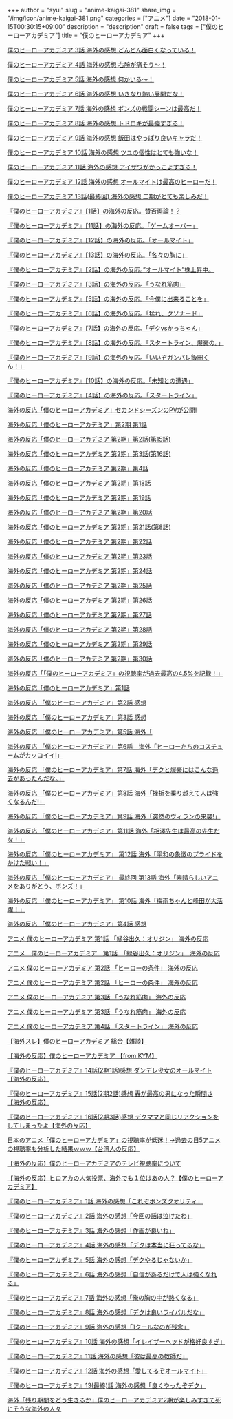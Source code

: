 +++
author = "syui"
slug = "anime-kaigai-381"
share_img = "/img/icon/anime-kaigai-381.png"
categories = ["アニメ"]
date = "2018-01-15T00:30:15+09:00"
description = "description"
draft = false
tags = ["僕のヒーローアカデミア"]
title = "僕のヒーローアカデミア"
+++



<a href="http://don32111.blog.fc2.com/blog-entry-287.html" rel="nofollow" target="_blank" title="僕のヒーローアカデミア 3話 海外の感想 どんどん面白くなっている！">僕のヒーローアカデミア 3話 海外の感想 どんどん面白くなっている！</a>

<a href="http://don32111.blog.fc2.com/blog-entry-294.html" rel="nofollow" target="_blank" title="僕のヒーローアカデミア 4話 海外の感想 右腕が痛そう～！">僕のヒーローアカデミア 4話 海外の感想 右腕が痛そう～！</a>

<a href="http://don32111.blog.fc2.com/blog-entry-306.html" rel="nofollow" target="_blank" title="僕のヒーローアカデミア 5話 海外の感想 何かいる～！">僕のヒーローアカデミア 5話 海外の感想 何かいる～！</a>

<a href="http://don32111.blog.fc2.com/blog-entry-314.html" rel="nofollow" target="_blank" title="僕のヒーローアカデミア 6話 海外の感想 いきなり熱い展開だな！">僕のヒーローアカデミア 6話 海外の感想 いきなり熱い展開だな！</a>

<a href="http://don32111.blog.fc2.com/blog-entry-318.html" rel="nofollow" target="_blank" title="僕のヒーローアカデミア 7話 海外の感想 ボンズの戦闘シーンは最高だ！">僕のヒーローアカデミア 7話 海外の感想 ボンズの戦闘シーンは最高だ！</a>

<a href="http://don32111.blog.fc2.com/blog-entry-325.html" rel="nofollow" target="_blank" title="僕のヒーローアカデミア 8話 海外の感想 トドロキが最強すぎる！">僕のヒーローアカデミア 8話 海外の感想 トドロキが最強すぎる！</a>

<a href="http://don32111.blog.fc2.com/blog-entry-331.html" rel="nofollow" target="_blank" title="僕のヒーローアカデミア 9話 海外の感想 飯田はやっぱり良いキャラだ！">僕のヒーローアカデミア 9話 海外の感想 飯田はやっぱり良いキャラだ！</a>

<a href="http://don32111.blog.fc2.com/blog-entry-336.html" rel="nofollow" target="_blank" title="僕のヒーローアカデミア 10話 海外の感想 ツユの個性はとても強いな！">僕のヒーローアカデミア 10話 海外の感想 ツユの個性はとても強いな！</a>

<a href="http://don32111.blog.fc2.com/blog-entry-340.html" rel="nofollow" target="_blank" title="僕のヒーローアカデミア 11話 海外の感想 アイザワがかっこよすぎる！">僕のヒーローアカデミア 11話 海外の感想 アイザワがかっこよすぎる！</a>

<a href="http://don32111.blog.fc2.com/blog-entry-347.html" rel="nofollow" target="_blank" title="僕のヒーローアカデミア 12話 海外の感想 オールマイトは最高のヒーローだ！">僕のヒーローアカデミア 12話 海外の感想 オールマイトは最高のヒーローだ！</a>

<a href="http://don32111.blog.fc2.com/blog-entry-349.html" rel="nofollow" target="_blank" title="僕のヒーローアカデミア 13話(最終回) 海外の感想 二期がとても楽しみだ！">僕のヒーローアカデミア 13話(最終回) 海外の感想 二期がとても楽しみだ！</a>

<a href="http://gate-world.com/hero-1-1934" rel="nofollow" target="_blank" title="『僕のヒーローアカデミア』【1話】の海外の反応。賛否両論！？">『僕のヒーローアカデミア』【1話】の海外の反応。賛否両論！？</a>

<a href="http://gate-world.com/hero-11-3303" rel="nofollow" target="_blank" title="『僕のヒーローアカデミア』【11話】の海外の反応。「ゲームオーバー」">『僕のヒーローアカデミア』【11話】の海外の反応。「ゲームオーバー」</a>

<a href="http://gate-world.com/hero-12-3348" rel="nofollow" target="_blank" title="『僕のヒーローアカデミア』【12話】の海外の反応。「オールマイト」">『僕のヒーローアカデミア』【12話】の海外の反応。「オールマイト」</a>

<a href="http://gate-world.com/hero-13-3595" rel="nofollow" target="_blank" title="『僕のヒーローアカデミア』【13話】の海外の反応。「各々の胸に」">『僕のヒーローアカデミア』【13話】の海外の反応。「各々の胸に」</a>

<a href="http://gate-world.com/hero-2-2028" rel="nofollow" target="_blank" title="『僕のヒーローアカデミア』【2話】の海外の反応。”オールマイト”株上昇中。">『僕のヒーローアカデミア』【2話】の海外の反応。”オールマイト”株上昇中。</a>

<a href="http://gate-world.com/hero-3-2386" rel="nofollow" target="_blank" title="『僕のヒーローアカデミア』【3話】の海外の反応。「うなれ筋肉」">『僕のヒーローアカデミア』【3話】の海外の反応。「うなれ筋肉」</a>

<a href="http://gate-world.com/hero-5-2591" rel="nofollow" target="_blank" title=" 『僕のヒーローアカデミア』【5話】の海外の反応。「今僕に出来ることを」"> 『僕のヒーローアカデミア』【5話】の海外の反応。「今僕に出来ることを」</a>

<a href="http://gate-world.com/hero-6-2856" rel="nofollow" target="_blank" title="『僕のヒーローアカデミア』【6話】の海外の反応。「猛れ、クソナード」">『僕のヒーローアカデミア』【6話】の海外の反応。「猛れ、クソナード」</a>

<a href="http://gate-world.com/hero-7-2858" rel="nofollow" target="_blank" title="『僕のヒーローアカデミア』【7話】の海外の反応。「デクvsかっちゃん」">『僕のヒーローアカデミア』【7話】の海外の反応。「デクvsかっちゃん」</a>

<a href="http://gate-world.com/hero-8-2859" rel="nofollow" target="_blank" title="『僕のヒーローアカデミア』【8話】の海外の反応。「スタートライン、爆豪の。」">『僕のヒーローアカデミア』【8話】の海外の反応。「スタートライン、爆豪の。」</a>

<a href="http://gate-world.com/hero-9-2860" rel="nofollow" target="_blank" title="『僕のヒーローアカデミア』【9話】の海外の反応。「いいぞガンバレ飯田くん！」">『僕のヒーローアカデミア』【9話】の海外の反応。「いいぞガンバレ飯田くん！」</a>

<a href="http://gate-world.com/heroacademia-10-3021" rel="nofollow" target="_blank" title="『僕のヒーローアカデミア』【10話】の海外の反応。「未知との遭遇」">『僕のヒーローアカデミア』【10話】の海外の反応。「未知との遭遇」</a>

<a href="http://gate-world.com/heroacademia-4-2469" rel="nofollow" target="_blank" title=" 『僕のヒーローアカデミア』【4話】の海外の反応。「スタートライン」"> 『僕のヒーローアカデミア』【4話】の海外の反応。「スタートライン」</a>

<a href="http://honyakutyuihou.hatenablog.com/entry/2016/12/05/001012" rel="nofollow" target="_blank" title="海外の反応「僕のヒーローアカデミア」セカンドシーズンのPVが公開!">海外の反応「僕のヒーローアカデミア」セカンドシーズンのPVが公開!</a>

<a href="http://honyakutyuihou.hatenablog.com/entry/2017/04/01/205547" rel="nofollow" target="_blank" title="海外の反応「僕のヒーローアカデミア」第2期 第1話">海外の反応「僕のヒーローアカデミア」第2期 第1話</a>

<a href="http://honyakutyuihou.hatenablog.com/entry/2017/04/08/205516" rel="nofollow" target="_blank" title="海外の反応「僕のヒーローアカデミア 第2期」第2話(第15話)">海外の反応「僕のヒーローアカデミア 第2期」第2話(第15話)</a>

<a href="http://honyakutyuihou.hatenablog.com/entry/2017/04/15/222015" rel="nofollow" target="_blank" title="海外の反応「僕のヒーローアカデミア 第2期」第3話(第16話)">海外の反応「僕のヒーローアカデミア 第2期」第3話(第16話)</a>

<a href="http://honyakutyuihou.hatenablog.com/entry/2017/04/22/224653" rel="nofollow" target="_blank" title="海外の反応「僕のヒーローアカデミア 第2期」第4話">海外の反応「僕のヒーローアカデミア 第2期」第4話</a>

<a href="http://honyakutyuihou.hatenablog.com/entry/2017/04/29/213854" rel="nofollow" target="_blank" title="海外の反応「僕のヒーローアカデミア 第2期」第18話">海外の反応「僕のヒーローアカデミア 第2期」第18話</a>

<a href="http://honyakutyuihou.hatenablog.com/entry/2017/05/06/201108" rel="nofollow" target="_blank" title="海外の反応「僕のヒーローアカデミア 第2期」第19話">海外の反応「僕のヒーローアカデミア 第2期」第19話</a>

<a href="http://honyakutyuihou.hatenablog.com/entry/2017/05/13/203746" rel="nofollow" target="_blank" title="海外の反応「僕のヒーローアカデミア 第2期」第20話">海外の反応「僕のヒーローアカデミア 第2期」第20話</a>

<a href="http://honyakutyuihou.hatenablog.com/entry/2017/05/20/195104" rel="nofollow" target="_blank" title="海外の反応「僕のヒーローアカデミア 第2期」第21話(第8話)">海外の反応「僕のヒーローアカデミア 第2期」第21話(第8話)</a>

<a href="http://honyakutyuihou.hatenablog.com/entry/2017/05/27/211356" rel="nofollow" target="_blank" title=" 海外の反応「僕のヒーローアカデミア 第2期」第22話"> 海外の反応「僕のヒーローアカデミア 第2期」第22話</a>

<a href="http://honyakutyuihou.hatenablog.com/entry/2017/06/03/194511" rel="nofollow" target="_blank" title="海外の反応「僕のヒーローアカデミア 第2期」第23話">海外の反応「僕のヒーローアカデミア 第2期」第23話</a>

<a href="http://honyakutyuihou.hatenablog.com/entry/2017/06/10/203608" rel="nofollow" target="_blank" title=" 海外の反応「僕のヒーローアカデミア 第2期」第24話"> 海外の反応「僕のヒーローアカデミア 第2期」第24話</a>

<a href="http://honyakutyuihou.hatenablog.com/entry/2017/06/17/211546" rel="nofollow" target="_blank" title="海外の反応「僕のヒーローアカデミア 第2期」第25話">海外の反応「僕のヒーローアカデミア 第2期」第25話</a>

<a href="http://honyakutyuihou.hatenablog.com/entry/2017/06/24/201612" rel="nofollow" target="_blank" title="海外の反応「僕のヒーローアカデミア 第2期」第26話">海外の反応「僕のヒーローアカデミア 第2期」第26話</a>

<a href="http://honyakutyuihou.hatenablog.com/entry/2017/07/10/191453" rel="nofollow" target="_blank" title="海外の反応「僕のヒーローアカデミア 第2期」第27話">海外の反応「僕のヒーローアカデミア 第2期」第27話</a>

<a href="http://honyakutyuihou.hatenablog.com/entry/2017/07/26/113636" rel="nofollow" target="_blank" title="海外の反応「僕のヒーローアカデミア 第2期」第28話">海外の反応「僕のヒーローアカデミア 第2期」第28話</a>

<a href="http://honyakutyuihou.hatenablog.com/entry/2017/08/06/092800" rel="nofollow" target="_blank" title="海外の反応「僕のヒーローアカデミア 第2期」第29話">海外の反応「僕のヒーローアカデミア 第2期」第29話</a>

<a href="http://honyakutyuihou.hatenablog.com/entry/2017/08/06/101404" rel="nofollow" target="_blank" title=" 海外の反応「僕のヒーローアカデミア 第2期」第30話"> 海外の反応「僕のヒーローアカデミア 第2期」第30話</a>

<a href="http://honyakutyuihou.hatenablog.com/entry/2017/08/07/192932" rel="nofollow" target="_blank" title="海外の反応「「僕のヒーローアカデミア」の視聴率が過去最高の4.5%を記録！」">海外の反応「「僕のヒーローアカデミア」の視聴率が過去最高の4.5%を記録！」</a>

<a href="http://honyakutyuihou.hatenablog.com/entry/anime/heroacademia01" rel="nofollow" target="_blank" title="海外の反応「僕のヒーローアカデミア」第1話">海外の反応「僕のヒーローアカデミア」第1話</a>

<a href="http://honyakutyuihou.hatenablog.com/entry/anime/heroacademia02" rel="nofollow" target="_blank" title="海外の反応 「僕のヒーローアカデミア」第2話 感想">海外の反応 「僕のヒーローアカデミア」第2話 感想</a>

<a href="http://honyakutyuihou.hatenablog.com/entry/anime/heroacademia03" rel="nofollow" target="_blank" title="海外の反応 「僕のヒーローアカデミア」第3話 感想">海外の反応 「僕のヒーローアカデミア」第3話 感想</a>

<a href="http://honyakutyuihou.hatenablog.com/entry/anime/heroacademia04" rel="nofollow" target="_blank" title="海外の反応 「僕のヒーローアカデミア」第5話 海外「">海外の反応 「僕のヒーローアカデミア」第5話 海外「</a>

<a href="http://honyakutyuihou.hatenablog.com/entry/anime/heroacademia06" rel="nofollow" target="_blank" title="海外の反応 「僕のヒーローアカデミア」第6話　海外「ヒーローたちのコスチュームがカッコイイ!」">海外の反応 「僕のヒーローアカデミア」第6話　海外「ヒーローたちのコスチュームがカッコイイ!」</a>

<a href="http://honyakutyuihou.hatenablog.com/entry/anime/heroacademia07" rel="nofollow" target="_blank" title="海外の反応 「僕のヒーローアカデミア」第7話 海外「デクと爆豪にはこんな過去があったんだな。」">海外の反応 「僕のヒーローアカデミア」第7話 海外「デクと爆豪にはこんな過去があったんだな。」</a>

<a href="http://honyakutyuihou.hatenablog.com/entry/anime/heroacademia08" rel="nofollow" target="_blank" title="海外の反応 「僕のヒーローアカデミア」第8話 海外「挫折を乗り越えて人は強くなるんだ!」">海外の反応 「僕のヒーローアカデミア」第8話 海外「挫折を乗り越えて人は強くなるんだ!」</a>

<a href="http://honyakutyuihou.hatenablog.com/entry/anime/heroacademia09" rel="nofollow" target="_blank" title="海外の反応 「僕のヒーローアカデミア」第9話 海外「突然のヴィランの来襲!」">海外の反応 「僕のヒーローアカデミア」第9話 海外「突然のヴィランの来襲!」</a>

<a href="http://honyakutyuihou.hatenablog.com/entry/anime/heroacademia11" rel="nofollow" target="_blank" title="海外の反応 「僕のヒーローアカデミア」第11話 海外「相澤先生は最高の先生だな！」">海外の反応 「僕のヒーローアカデミア」第11話 海外「相澤先生は最高の先生だな！」</a>

<a href="http://honyakutyuihou.hatenablog.com/entry/anime/heroacademia12" rel="nofollow" target="_blank" title="海外の反応 「僕のヒーローアカデミア」 第12話 海外「平和の象徴のプライドをかけた戦い！」">海外の反応 「僕のヒーローアカデミア」 第12話 海外「平和の象徴のプライドをかけた戦い！」</a>

<a href="http://honyakutyuihou.hatenablog.com/entry/anime/heroacademia13" rel="nofollow" target="_blank" title="海外の反応 「僕のヒーローアカデミア」 最終回 第13話 海外「素晴らしいアニメをありがとう、ボンズ！」">海外の反応 「僕のヒーローアカデミア」 最終回 第13話 海外「素晴らしいアニメをありがとう、ボンズ！」</a>

<a href="http://honyakutyuihou.hatenablog.com/entry/anime/heroakademia10" rel="nofollow" target="_blank" title="海外の反応 「僕のヒーローアカデミア」 第10話 海外「梅雨ちゃんと峰田が大活躍！」">海外の反応 「僕のヒーローアカデミア」 第10話 海外「梅雨ちゃんと峰田が大活躍！」</a>

<a href="http://honyakutyuihou.hatenablog.com/entry/anine/heroacademia04" rel="nofollow" target="_blank" title="海外の反応 「僕のヒーローアカデミア」第4話 感想">海外の反応 「僕のヒーローアカデミア」第4話 感想</a>

<a href="http://jpn-log.blog.jp/archives/1055369949.html" rel="nofollow" target="_blank" title="アニメ 僕のヒーローアカデミア 第1話 「緑谷出久：オリジン」 海外の反応">アニメ 僕のヒーローアカデミア 第1話 「緑谷出久：オリジン」 海外の反応</a>

<a href="http://jpn-log.blog.jp/archives/1055369949.html" rel="nofollow" target="_blank" title="アニメ　僕のヒーローアカデミア　第1話　「緑谷出久：オリジン」　海外の反応">アニメ　僕のヒーローアカデミア　第1話　「緑谷出久：オリジン」　海外の反応</a>

<a href="http://jpn-log.blog.jp/archives/1055519650.html" rel="nofollow" target="_blank" title=" アニメ 僕のヒーローアカデミア 第2話 「ヒーローの条件」 海外の反応"> アニメ 僕のヒーローアカデミア 第2話 「ヒーローの条件」 海外の反応</a>

<a href="http://jpn-log.blog.jp/archives/1055519650.html" rel="nofollow" target="_blank" title="アニメ 僕のヒーローアカデミア 第2話 「ヒーローの条件」 海外の反応">アニメ 僕のヒーローアカデミア 第2話 「ヒーローの条件」 海外の反応</a>

<a href="http://jpn-log.blog.jp/archives/1055876477.html" rel="nofollow" target="_blank" title=" アニメ 僕のヒーローアカデミア 第3話 「うなれ筋肉」 海外の反応"> アニメ 僕のヒーローアカデミア 第3話 「うなれ筋肉」 海外の反応</a>

<a href="http://jpn-log.blog.jp/archives/1055876477.html" rel="nofollow" target="_blank" title="アニメ 僕のヒーローアカデミア 第3話 「うなれ筋肉」 海外の反応">アニメ 僕のヒーローアカデミア 第3話 「うなれ筋肉」 海外の反応</a>

<a href="http://jpn-log.blog.jp/archives/1056249691.html" rel="nofollow" target="_blank" title="アニメ 僕のヒーローアカデミア 第4話 「スタートライン」 海外の反応">アニメ 僕のヒーローアカデミア 第4話 「スタートライン」 海外の反応</a>

<a href="http://kaigai2chsokuhou.com/2016/09/21/【海外スレ】僕のヒーローアカデミア　総合【雑/" rel="nofollow" target="_blank" title="【海外スレ】僕のヒーローアカデミア 総合【雑談】">【海外スレ】僕のヒーローアカデミア 総合【雑談】</a>

<a href="http://kaigai2chsokuhou.com/2016/10/01/hero-academia-from-kym/" rel="nofollow" target="_blank" title="【海外の反応】僕のヒーローアカデミア 【from KYM】">【海外の反応】僕のヒーローアカデミア 【from KYM】</a>

<a href="http://kaiotahan.com/archives/2313" rel="nofollow" target="_blank" title=" 『僕のヒーローアカデミア』14話(2期1話)感想 ダンデレ少女のオールマイト【海外の反応】"> 『僕のヒーローアカデミア』14話(2期1話)感想 ダンデレ少女のオールマイト【海外の反応】</a>

<a href="http://kaiotahan.com/archives/2379" rel="nofollow" target="_blank" title=" 『僕のヒーローアカデミア』15話(2期2話)感想 轟が最高の男になった瞬間さ【海外の反応】"> 『僕のヒーローアカデミア』15話(2期2話)感想 轟が最高の男になった瞬間さ【海外の反応】</a>

<a href="http://kaiotahan.com/archives/2459" rel="nofollow" target="_blank" title="『僕のヒーローアカデミア』16話(2期3話)感想 デクママと同じリアクションをしてしまったよ【海外の反応】">『僕のヒーローアカデミア』16話(2期3話)感想 デクママと同じリアクションをしてしまったよ【海外の反応】</a>

<a href="http://kaola.jp/2016/06/02/426010/" rel="nofollow" target="_blank" title="日本のアニメ「僕のヒーローアカデミア」の視聴率が低迷！→過去の日5アニメの視聴率も分析した結果ｗｗｗ【台湾人の反応】">日本のアニメ「僕のヒーローアカデミア」の視聴率が低迷！→過去の日5アニメの視聴率も分析した結果ｗｗｗ【台湾人の反応】</a>

<a href="http://konnyakuhinyaku.blogspot.com/2017/06/blog-post_53.html" rel="nofollow" target="_blank" title=" 【海外の反応】僕のヒーローアカデミアのテレビ視聴率について"> 【海外の反応】僕のヒーローアカデミアのテレビ視聴率について</a>

<a href="http://noticemesenpai.hateblo.jp/entry/2016/12/27/064557" rel="nofollow" target="_blank" title="【海外の反応】ヒロアカの人気投票、海外でも１位はあの人？【僕のヒーローアカデミア】">【海外の反応】ヒロアカの人気投票、海外でも１位はあの人？【僕のヒーローアカデミア】</a>

<a href="http://soresore.net/archives/1055157638.html" rel="nofollow" target="_blank" title="『僕のヒーローアカデミア』1話 海外の感想「これぞボンズクオリティ」">『僕のヒーローアカデミア』1話 海外の感想「これぞボンズクオリティ」</a>

<a href="http://soresore.net/archives/1055558009.html" rel="nofollow" target="_blank" title="『僕のヒーローアカデミア』2話 海外の感想「今回の話は泣けたわ」">『僕のヒーローアカデミア』2話 海外の感想「今回の話は泣けたわ」</a>

<a href="http://soresore.net/archives/1055925024.html" rel="nofollow" target="_blank" title="『僕のヒーローアカデミア』3話 海外の感想「作画が良いね」">『僕のヒーローアカデミア』3話 海外の感想「作画が良いね」</a>

<a href="http://soresore.net/archives/1056312099.html" rel="nofollow" target="_blank" title="『僕のヒーローアカデミア』4話 海外の感想「デクは本当に狂ってるな」">『僕のヒーローアカデミア』4話 海外の感想「デクは本当に狂ってるな」</a>

<a href="http://soresore.net/archives/1056666642.html" rel="nofollow" target="_blank" title="『僕のヒーローアカデミア』5話 海外の感想「デクやるじゃないか」">『僕のヒーローアカデミア』5話 海外の感想「デクやるじゃないか」</a>

<a href="http://soresore.net/archives/1057045156.html" rel="nofollow" target="_blank" title="『僕のヒーローアカデミア』6話 海外の感想「自信があるだけで人は強くなれる」">『僕のヒーローアカデミア』6話 海外の感想「自信があるだけで人は強くなれる」</a>

<a href="http://soresore.net/archives/1057425132.html" rel="nofollow" target="_blank" title="『僕のヒーローアカデミア』7話 海外の感想「俺の胸の中が熱くなる」">『僕のヒーローアカデミア』7話 海外の感想「俺の胸の中が熱くなる」</a>

<a href="http://soresore.net/archives/1057735218.html" rel="nofollow" target="_blank" title="『僕のヒーローアカデミア』8話 海外の感想「デクは良いライバルだな」">『僕のヒーローアカデミア』8話 海外の感想「デクは良いライバルだな」</a>

<a href="http://soresore.net/archives/1058022414.html" rel="nofollow" target="_blank" title="『僕のヒーローアカデミア』9話 海外の感想「1クールなのが残念」">『僕のヒーローアカデミア』9話 海外の感想「1クールなのが残念」</a>

<a href="http://soresore.net/archives/1058169333.html" rel="nofollow" target="_blank" title="『僕のヒーローアカデミア』10話 海外の感想「イレイザーヘッドが格好良すぎ」">『僕のヒーローアカデミア』10話 海外の感想「イレイザーヘッドが格好良すぎ」</a>

<a href="http://soresore.net/archives/1058382024.html" rel="nofollow" target="_blank" title=" 『僕のヒーローアカデミア』11話 海外の感想「彼は最高の教師だ」"> 『僕のヒーローアカデミア』11話 海外の感想「彼は最高の教師だ」</a>

<a href="http://soresore.net/archives/1058571809.html" rel="nofollow" target="_blank" title="『僕のヒーローアカデミア』12話 海外の感想「愛してるぞオールマイト」">『僕のヒーローアカデミア』12話 海外の感想「愛してるぞオールマイト」</a>

<a href="http://soresore.net/archives/1058774712.html" rel="nofollow" target="_blank" title="『僕のヒーローアカデミア』13(最終)話 海外の感想「良くやったぞデク」">『僕のヒーローアカデミア』13(最終)話 海外の感想「良くやったぞデク」</a>

<a href="http://www.kattobi-japan.com/archives/12615091.html" rel="nofollow" target="_blank" title="海外「残り期間をどう生きるか」僕のヒーローアカデミア2期が楽しみすぎて死にそうな海外の人々">海外「残り期間をどう生きるか」僕のヒーローアカデミア2期が楽しみすぎて死にそうな海外の人々</a>
